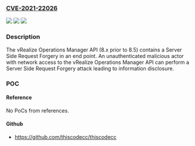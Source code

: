 ### [CVE-2021-22026](https://cve.mitre.org/cgi-bin/cvename.cgi?name=CVE-2021-22026)
![](https://img.shields.io/static/v1?label=Product&message=VMware%20vRealize%20Operations&color=blue)
![](https://img.shields.io/static/v1?label=Version&message=n%2Fa&color=blue)
![](https://img.shields.io/static/v1?label=Vulnerability&message=Server%20Side%20Request%20Forgery&color=brighgreen)

### Description

The vRealize Operations Manager API (8.x prior to 8.5) contains a Server Side Request Forgery in an end point. An unauthenticated malicious actor with network access to the vRealize Operations Manager API can perform a Server Side Request Forgery attack leading to information disclosure.

### POC

#### Reference
No PoCs from references.

#### Github
- https://github.com/thiscodecc/thiscodecc

